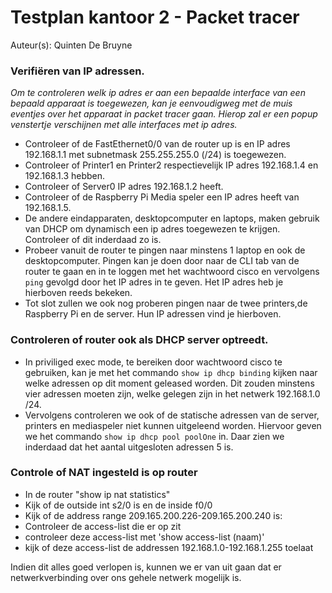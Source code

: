 # Testplan kantoor 2 - Packet tracer

Auteur(s): Quinten De Bruyne

### Verifiëren van IP adressen.  
*Om te controleren welk ip adres er aan een bepaalde interface van een bepaald apparaat is toegewezen, kan je eenvoudigweg met de muis eventjes over het apparaat in packet tracer gaan. Hierop zal er een popup venstertje verschijnen met alle interfaces met ip adres.*
* Controleer of de FastEthernet0/0 van de router up is en IP adres 192.168.1.1 met subnetmask 255.255.255.0 (/24) is toegewezen.  
* Controleer of Printer1 en Printer2 respectievelijk IP adres 192.168.1.4 en 192.168.1.3 hebben.  
* Controleer of Server0 IP adres 192.168.1.2 heeft.
* Controleer of de Raspberry Pi Media speler een IP adres heeft van 192.168.1.5.  
* De andere eindapparaten, desktopcomputer en laptops, maken gebruik van DHCP om dynamisch een ip adres toegewezen te krijgen. Controleer of dit inderdaad zo is.  
* Probeer vanuit de router te pingen naar minstens 1 laptop en ook de desktopcomputer. Pingen kan je doen door naar de CLI tab van de router te gaan en in te loggen met het wachtwoord cisco en vervolgens `ping` gevolgd door het IP adres in te geven. Het IP adres heb je hierboven reeds bekeken.    
* Tot slot zullen we ook nog proberen pingen naar de twee printers,de Raspberry Pi en de server. Hun IP adressen vind je hierboven. 

### Controleren of router ook als DHCP server optreedt.  
* In priviliged exec mode, te bereiken door wachtwoord cisco te gebruiken, kan je met het commando `show ip dhcp binding` kijken naar welke adressen op dit moment geleased worden. Dit zouden minstens vier adressen moeten zijn, welke gelegen zijn in het netwerk 192.168.1.0 /24.  
* Vervolgens controleren we ook of de statische adressen van de server, printers en mediaspeler niet kunnen uitgeleend worden. Hiervoor geven we het commando `show ip dhcp pool poolOne` in. Daar zien we inderdaad dat het aantal uitgesloten adressen 5 is.  
### Controle of NAT ingesteld is op router
* In de router "show ip nat statistics"
* Kijk of de outside int s2/0 is en de inside f0/0 
* Kijk of de address range 209.165.200.226-209.165.200.240 is:
* Controleer de access-list die er op zit 
* controleer deze access-list met 'show access-list (naam)'
* kijk of deze access-list de addressen 192.168.1.0-192.168.1.255 toelaat 

Indien dit alles goed verlopen is, kunnen we er van uit gaan dat er netwerkverbinding over ons gehele netwerk mogelijk is.
